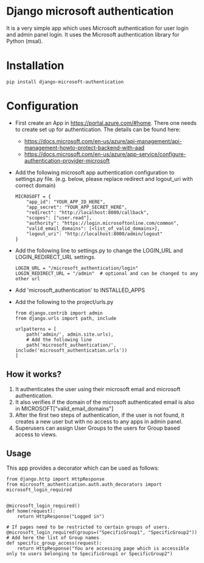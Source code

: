 # Django microsoft authentication

It is a very simple app which uses Microsoft authentication for user login and 
admin panel login. It uses the Microsoft authentication library for Python (msal).

# Installation

    pip install django-microsoft-authentication

# Configuration

* First create an App in https://portal.azure.com/#home. There 
one needs to create set up for authentication. The details can be found here: 
  * https://docs.microsoft.com/en-us/azure/api-management/api-management-howto-protect-backend-with-aad
  * https://docs.microsoft.com/en-us/azure/app-service/configure-authentication-provider-microsoft
  
* Add the following microsoft app authentication configuration to settings.py file. (e.g. below, please replace redirect and logout_uri with correct domain)
      
      MICROSOFT = {
          "app_id": "YOUR_APP_ID_HERE",
          "app_secret": "YOUR_APP_SECRET_HERE",
          "redirect": "http://localhost:8000/callback",
          "scopes": ["user.read"],
          "authority": "https://login.microsoftonline.com/common",
          "valid_email_domains": [<list_of_valid_domains>],
          "logout_uri": "http://localhost:8000/admin/logout"
      }
  
* Add the following line to settings.py to change the LOGIN_URL and LOGIN_REDIRECT_URL settings. 
  
      LOGIN_URL = "/microsoft_authentication/login"
      LOGIN_REDIRECT_URL = "/admin"  # optional and can be changed to any other url

* Add 'microsoft_authentication' to INSTALLED_APPS
* Add the following to the project/urls.py

      from django.contrib import admin
      from django.urls import path, include

      urlpatterns = [
          path('admin/', admin.site.urls),
          # Add the following line
          path('microsoft_authentication/', include('microsoft_authentication.urls'))
      ]


## How it works?
1. It authenticates the user using their microsoft email and microsoft authentication.
2. It also verifies if the domain of the microsoft authenticated email is also in MICROSOFT["valid_email_domains"] 
3. After the first two steps of authentication, if the user is not found, it creates a new user but with no access to any apps in admin panel.
4. Superusers can assign User Groups to the users for Group based access to views.

## Usage

This app provides a decorator which can be used as follows:

    from django.http import HttpResponse
    from microsoft_authentication.auth.auth_decorators import microsoft_login_required


    @microsoft_login_required()
    def home(request):
        return HttpResponse("Logged in")

    # If pages need to be restricted to certain groups of users.
    @microsoft_login_required(groups=("SpecificGroup1", "SpecificGroup2"))  # Add here the list of Group names
    def specific_group_access(request):
        return HttpResponse("You are accessing page which is accessible only to users belonging to SpecificGroup1 or SpecificGroup2")